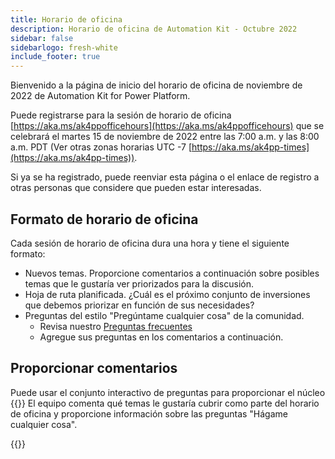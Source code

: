 ```yaml
---
title: Horario de oficina
description: Horario de oficina de Automation Kit - Octubre 2022
sidebar: false
sidebarlogo: fresh-white
include_footer: true
---
```

Bienvenido a la página de inicio del horario de oficina de noviembre de 2022 de Automation Kit for Power Platform.

Puede registrarse para la sesión de horario de oficina [https://aka.ms/ak4ppofficehours](https://aka.ms/ak4ppofficehours) que se celebrará el martes 15 de noviembre de 2022 entre las 7:00 a.m. y las 8:00 a.m. PDT (Ver otras zonas horarias UTC -7 [https://aka.ms/ak4pp-times](https://aka.ms/ak4pp-times)).

Si ya se ha registrado, puede reenviar esta página o el enlace de registro a otras personas que considere que pueden estar interesadas.

## Formato de horario de oficina

Cada sesión de horario de oficina dura una hora y tiene el siguiente formato:

- Nuevos temas. Proporcione comentarios a continuación sobre posibles temas que le gustaría ver priorizados para la discusión.
- Hoja de ruta planificada. ¿Cuál es el próximo conjunto de inversiones que debemos priorizar en función de sus necesidades?
- Preguntas del estilo "Pregúntame cualquier cosa" de la comunidad.
    - Revisa nuestro [Preguntas frecuentes](/es/frequently-asked-questions)
    - Agregue sus preguntas en los comentarios a continuación.

## Proporcionar comentarios

Puede usar el conjunto interactivo de preguntas para proporcionar el núcleo {{<product-name>}} El equipo comenta qué temas le gustaría cubrir como parte del horario de oficina y proporcione información sobre las preguntas "Hágame cualquier cosa".

{{<questions name="/office-hours/november-2022.json" completed="Thank you for completing feedback" showNavigationButtons=false >}}
